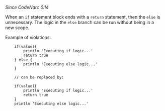 *Since CodeNarc 0.14*

When an `if` statement block ends with a `return` statement, then the
`else` is unnecessary. The logic in the `else` branch can be run without
being in a new scope.

Example of violations:

``` 
    if(value){
        println 'Executing if logic...'
        return true
    } else {
        println 'Executing else logic...'
    }

    // can be replaced by:

    if(value){
        println 'Executing if logic...'
        return true
    }
    println 'Executing else logic...'
```
